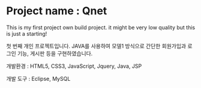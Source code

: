# Project name : Qnet
This is my first project own build project. it might be very low quality but this is just a starting!

첫 번째 개인 프로젝트입니다. JAVA를 사용하여 모델1 방식으로 간단한 회원가입과 로그인 기능, 게시판
 등을 구현하였습니다. 
 
 개발환경 : HTML5, CSS3, JavaScript, Jquery, Java, JSP
 
 개발 도구 : Eclipse, MySQL
